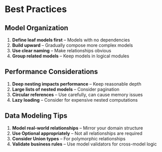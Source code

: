 # Best Practices

## Model Organization
1. **Define leaf models first** – Models with no dependencies  
2. **Build upward** – Gradually compose more complex models  
3. **Use clear naming** – Make relationships obvious  
4. **Group related models** – Keep models in logical modules  

## Performance Considerations
1. **Deep nesting impacts performance** – Keep reasonable depth  
2. **Large lists of nested models** – Consider pagination  
3. **Circular references** – Use carefully, can cause memory issues  
4. **Lazy loading** – Consider for expensive nested computations  

## Data Modeling Tips
1. **Model real-world relationships** – Mirror your domain structure  
2. **Use Optional appropriately** – Not all relationships are required  
3. **Consider Union types** – For polymorphic relationships  
4. **Validate business rules** – Use model validators for cross-model logic  
